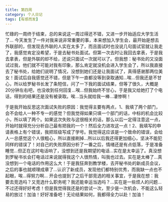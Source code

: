 ```yaml
---
title: 第四周
category: 个人日记
tags: [有感而发]
---
```


忙碌的一周终于结束，总的来说这一周过得还不错，又进一步开始适应大学生活了… 今天发生了一件对我来说非常重要的事，本来想加入学生会，最开始是想去外联部的，但发现去外联的人实在太多了，而且面试时也没说几句面试官就让我走了，我感觉肯定没希望，于是去秘书处面试。但第一次去时让我回去拿表，于是我去拿表，但是外联的却不给，还说只面试一次就可以了。但我想：秘书处的又没面试过我，他们就不可能对我有印象，那么肯定就没机会进入学生会了，所以我直接去了秘书处，给她们说明了情况，没想到她们还是让我面试了，真得感谢那两位美女！面试后自我感觉还不错，但是下午一直都没等到录取通知…唉…但我还是不甘心，所以给罗秘书长发了条短信，问了一下我的面试结果，但等了很久，大概是20分钟左右吧，也没收到任何回复…唉…但我始终不甘心，于是我又给她打了个电话，得到的结果还是没有被录取。唉…当头就给我一棒…凄惨啊！


于是我开始反思这次面试失败的原因：我觉得主要有两点，1、我填了两个部门，会不会给人一种不专一的感觉？但我觉得如果只填一个部门的话，中标的机会比较小，所以填了两个。如果这次失败与这很相关的话，那么以后一定得注意这一点，开始时就得充分分析自己最有把我的一个！然后全力进攻这一点！2、我填写的申请表格上有个错误，我把班级写成了学号。我觉得这应该是一个致命的错误，会给人一总感觉这个人很粗心，所以直接刷掉…所以以后我还得更加细心，坚决不能犯同样的错误了！对自己的失败原因分析了一番之后，情绪还是有点低落，于是准备睡觉…但正在这时电话响了，没想到还是我期望的电话…实在是太幸运了。真没想到罗秘书长会打电话过来说就得我这个人很热情，叫我也过去。实在是太棒了…真没想到一个电话的作用这么大！于是我狂奔到教学楼，去开秘书处的新成员会议，之后的事也就顺理成章了…认识了新成员，发现他们都特别优秀，而我缺一点也不起眼，唉…得努力啊… 开会也提到了之后干部竞选的相关事宜，于是我在想：我要去竞选吗？又竞选什么职务呢？我还能幸运当选吗？…实在是一些烦人的问题…不过还得好好考虑！但是我觉得我还是的尝试一次，至少是一次机会，不能这么轻易的放过！加油！好好准备吧！无论结果如何，我都得全力以赴！加油！
